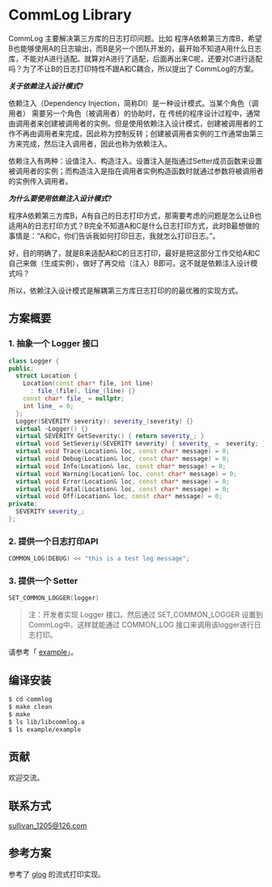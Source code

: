 # CommLog Library

CommLog 主要解决第三方库的日志打印问题。比如 程序A依赖第三方库B，希望B也能够使用A的日志输出，而B是另一个团队开发的，最开始不知道A用什么日志库，不能对A进行适配。就算对A进行了适配，后面再出来C呢，还要对C进行适配吗？为了不让B的日志打印特性不跟A和C耦合，所以提出了 CommLog的方案。

***关于依赖注入设计模式?***

依赖注入（Dependency Injection，简称DI）是一种设计模式。当某个角色（调用者） 需要另一个角色（被调用者）的协助时，在 传统的程序设计过程中，通常由调用者来创建被调用者的实例。但是使用依赖注入设计模式，创建被调用者的工作不再由调用者来完成，因此称为控制反转；创建被调用者实例的工作通常由第三方来完成，然后注入调用者，因此也称为依赖注入。

依赖注入有两种：设值注入、构造注入。设置注入是指通过Setter成员函数来设置被调用者的实例；而构造注入是指在调用者实例构造函数时就通过参数将被调用者的实例传入调用者。

***为什么要使用依赖注入设计模式?***

程序A依赖第三方库B，A有自己的日志打印方式，那需要考虑的问题是怎么让B也适用A的日志打印方式？B完全不知道A和C是什么日志打印方式，此时B最想做的事情是：“A和C，你们告诉我如何打印日志，我就怎么打印日志。”。

好，目的明确了，就是B来适配A和C的日志打印，最好是把这部分工作交给A和C自己来做（生成实例），做好了再交给（注入）B即可。这不就是依赖注入设计模式吗？

所以，依赖注入设计模式是解耦第三方库日志打印的的最优雅的实现方式。

## 方案概要

### 1. 抽象一个 Logger 接口

```c++
class Logger {
public:
  struct Location {
    Location(const char* file, int line)
      : file_(file), line_(line) {}
    const char* file_ = nullptr;
    int line_ = 0;
  };
  Logger(SEVERITY severity): severity_(severity) {}
  virtual ~Logger() {}
  virtual SEVERITY GetSeverity() { return severity_; }
  virtual void SetSeveriy(SEVERITY severity) { severity_ =  severity; }
  virtual void Trace(Location& loc, const char* message) = 0;
  virtual void Debug(Location& loc, const char* message) = 0;
  virtual void Info(Location& loc, const char* message) = 0;
  virtual void Warning(Location& loc, const char* message) = 0;
  virtual void Error(Location& loc, const char* message) = 0;
  virtual void Fatal(Location& loc, const char* message) = 0;
  virtual void Off(Location& loc, const char* message) = 0;
private:
  SEVERITY severity_;
};
```

### 2. 提供一个日志打印API

```c++
COMMON_LOG(DEBUG) << "this is a test log message";
```

### 3. 提供一个 Setter

```c++
SET_COMMON_LOGGER(logger)
```

> 注：开发者实现 Logger 接口。然后通过 SET_COMMON_LOGGER 设置到 CommLog中。这样就能通过 COMMON_LOG 接口来调用该logger进行日志打印。

请参考「 [example](./example)」。

## 编译安装

```bash
$ cd commlog
$ make clean
$ make
$ ls lib/libcommlog.a
$ ls example/example
```

## 贡献

欢迎交流。

## 联系方式

sullivan_1205@126.com

## 参考方案

参考了 [glog](https://github.com/google/glog) 的流式打印实现。

